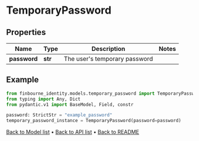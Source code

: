 # TemporaryPassword

## Properties
Name | Type | Description | Notes
------------ | ------------- | ------------- | -------------
**password** | **str** | The user&#39;s temporary password | 
## Example

```python
from finbourne_identity.models.temporary_password import TemporaryPassword
from typing import Any, Dict
from pydantic.v1 import BaseModel, Field, constr

password: StrictStr = "example_password"
temporary_password_instance = TemporaryPassword(password=password)

```

[Back to Model list](../README.md#documentation-for-models) &#8226; [Back to API list](../README.md#documentation-for-api-endpoints) &#8226; [Back to README](../README.md)

